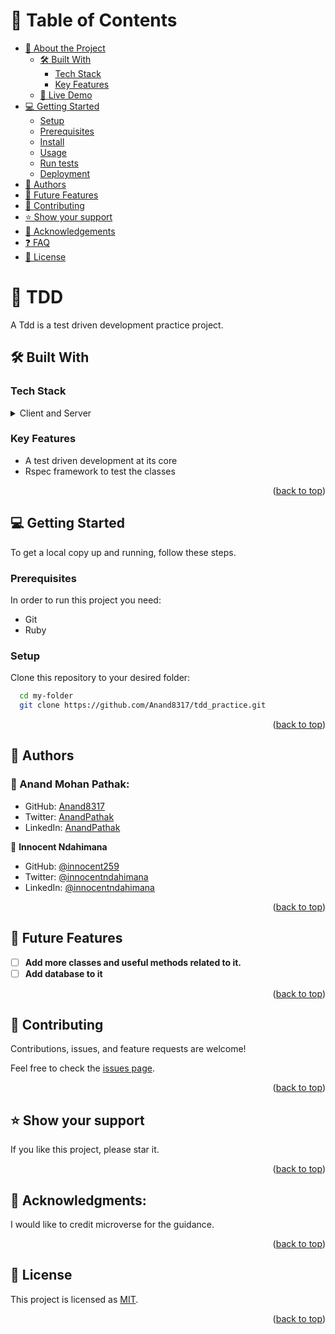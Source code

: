 # 📗 Table of Contents

- [📖 About the Project](#about-project)
  - [🛠 Built With](#built-with)
    - [Tech Stack](#tech-stack)
    - [Key Features](#key-features)
  - [🚀 Live Demo](#live-demo)
- [💻 Getting Started](#getting-started)
  - [Setup](#setup)
  - [Prerequisites](#prerequisites)
  - [Install](#install)
  - [Usage](#usage)
  - [Run tests](#run-tests)
  - [Deployment](#triangular_flag_on_post-deployment)
- [👥 Authors](#authors)
- [🔭 Future Features](#future-features)
- [🤝 Contributing](#contributing)
- [⭐️ Show your support](#support)
- [🙏 Acknowledgements](#acknowledgements)
- [❓ FAQ](#faq)
- [📝 License](#license)

<!-- PROJECT DESCRIPTION -->

# 📖 TDD <a name="about-project"></a>

A Tdd is a test driven development practice project.

## 🛠 Built With <a name="built-with"></a>

### Tech Stack <a name="tech-stack"></a>

<details>
  <summary>Client and Server</summary>
  <ul>
    <li>Ruby (Console)</li>
  </ul>
</details>


### Key Features <a name="key-features"></a>

- A test driven development at its core
- Rspec framework to test the classes

<p align="right">(<a href="#readme-top">back to top</a>)</p>

<!-- GETTING STARTED -->

## 💻 Getting Started <a name="getting-started"></a>

To get a local copy up and running, follow these steps.

### Prerequisites

In order to run this project you need:
- Git
- Ruby

### Setup

Clone this repository to your desired folder:

```sh
  cd my-folder
  git clone https://github.com/Anand8317/tdd_practice.git
```

<p align="right">(<a href="#readme-top">back to top</a>)</p>

## 👥 Authors <a name="authors"></a>

### 👤 Anand Mohan Pathak:
- GitHub: [Anand8317](https://github.com/Anand8317)
- Twitter: [AnandPathak](https://twitter.com/anand029)
- LinkedIn: [AnandPathak](https://www.linkedin.com/in/anand-pathak-473611171/)

👤 **Innocent Ndahimana**

- GitHub: [@innocent259](https://github.com/Innocent259)
- Twitter: [@innocentndahimana](https://www.linkedin.com/in/innocent259/)
- LinkedIn: [@innocentndahimana](https://twitter.com/ndahimana259)


<p align="right">(<a href="#readme-top">back to top</a>)</p>

<!-- FUTURE FEATURES -->

## 🔭 Future Features <a name="future-features"></a>

- [ ] **Add more classes and useful methods related to it.**
- [ ] **Add database to it**

<p align="right">(<a href="#readme-top">back to top</a>)</p>

<!-- CONTRIBUTING -->

## 🤝 Contributing <a name="contributing"></a>

Contributions, issues, and feature requests are welcome!

Feel free to check the [issues page](../../issues/).

<p align="right">(<a href="#readme-top">back to top</a>)</p>

<!-- SUPPORT -->

## ⭐️ Show your support <a name="support"></a>

If you like this project, please star it.

<p align="right">(<a href="#readme-top">back to top</a>)</p>

## 🙏 Acknowledgments:
I would like to credit microverse for the guidance.

<p align="right">(<a href="#readme-top">back to top</a>)</p>

## 📝 License <a name="license"></a>

This project is licensed as [MIT](./LICENSE). 

<p align="right">(<a href="#readme-top">back to top</a>)</p>